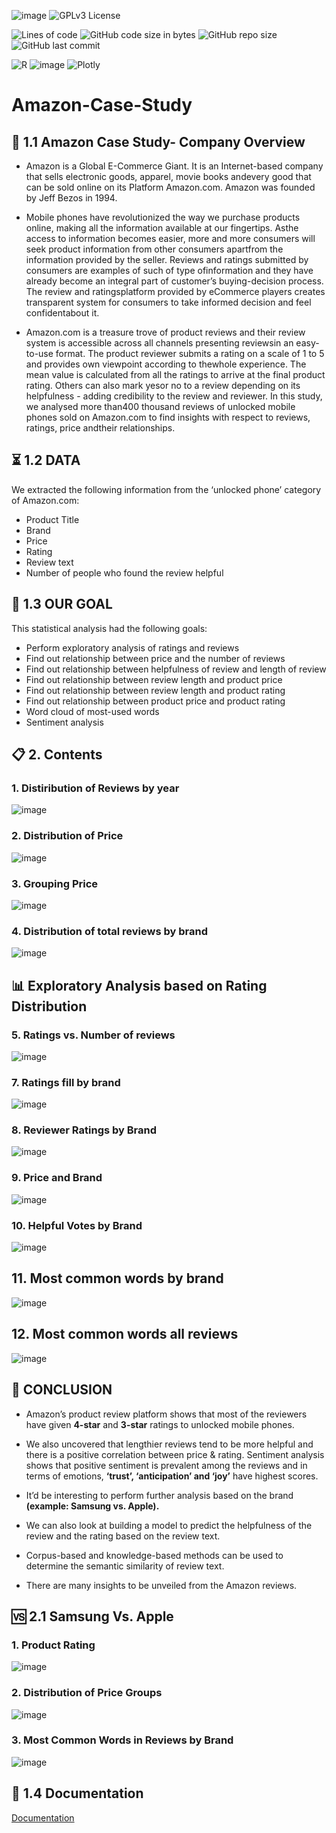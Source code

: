 ![image](https://badges.aleen42.com/src/amazon.svg)
![GPLv3 License](https://img.shields.io/badge/License-GPLv3-%231abc9c)

![Lines of code](https://img.shields.io/tokei/lines/github/7Vivek/Amazon-Case-Study?color=green)
![GitHub code size in bytes](https://img.shields.io/github/languages/code-size/7Vivek/Amazon-Case-Study)
![GitHub repo size](https://img.shields.io/github/repo-size/7Vivek/Amazon-Case-Study)
![GitHub last commit](https://img.shields.io/github/last-commit/7Vivek/Amazon-Case-Study?color=orange)

![R](https://img.shields.io/badge/r-%23276DC3.svg?style=for-the-badge&logo=r&logoColor=white)
![image](https://img.shields.io/badge/RStudio-75AADB?style=for-the-badge&logo=RStudio&logoColor=white)
![Plotly](https://img.shields.io/badge/Plotly-%233F4F75.svg?style=for-the-badge&logo=plotly&logoColor=white)

# Amazon-Case-Study 


## 📝 1.1 Amazon Case Study- Company Overview

- Amazon is a Global E-Commerce Giant. It is an Internet-based company that sells electronic goods, apparel, movie books andevery good that can be sold online on its Platform Amazon.com. Amazon was founded by Jeff Bezos in 1994.

- Mobile phones have revolutionized the way we purchase products online, making all the information available at our fingertips. Asthe access to information becomes easier, more and more consumers will seek product information from other consumers apartfrom the information provided by the seller. Reviews and ratings submitted by consumers are examples of such of type ofinformation and they have already become an integral part of customer’s buying-decision process. The review and ratingsplatform provided by eCommerce players creates transparent system for consumers to take informed decision and feel confidentabout it.

- Amazon.com is a treasure trove of product reviews and their review system is accessible across all channels presenting reviewsin an easy-to-use format. The product reviewer submits a rating on a scale of 1 to 5 and provides own viewpoint according to thewhole experience. The mean value is calculated from all the ratings to arrive at the final product rating. Others can also mark yesor no to a review depending on its helpfulness - adding credibility to the review and reviewer. In this study, we analysed more than400 thousand reviews of unlocked mobile phones sold on Amazon.com to find insights with respect to reviews, ratings, price andtheir relationships.

## ⏳ 1.2 DATA

We extracted the following information from the ‘unlocked phone’ category of Amazon.com:
- Product Title
- Brand
- Price
- Rating
- Review text
- Number of people who found the review helpful

## 🎯 1.3 OUR GOAL

This statistical analysis had the following goals:
- Perform exploratory analysis of ratings and reviews
- Find out relationship between price and the number of reviews
- Find out relationship between helpfulness of review and length of review
- Find out relationship between review length and product price
- Find out relationship between review length and product rating
- Find out relationship between product price and product rating
- Word cloud of most-used words
- Sentiment analysis

## 📋 2. Contents
### 1. Distiribution of Reviews by year
![image](https://user-images.githubusercontent.com/77670138/135665346-1f7f1c10-2033-405b-87a4-88103499b2cc.png)
### 2. Distribution of Price
![image](https://user-images.githubusercontent.com/77670138/135665662-d0eb95f0-9aa1-46ce-8556-78790cd9d000.png)
### 3. Grouping Price
![image](https://user-images.githubusercontent.com/77670138/135666276-f5c9f1b3-a828-41f4-a888-8a5a3ca087bb.png)
### 4. Distribution of total reviews by brand
![image](https://user-images.githubusercontent.com/77670138/135666375-e2819a00-6883-47c7-bed6-fab4241c0bdd.png)

## 📊 Exploratory Analysis based on Rating Distribution

### 5. Ratings vs. Number of reviews
![image](https://user-images.githubusercontent.com/77670138/135666686-4e40997b-13fd-4141-b188-27ea84e6735a.png)
### 7. Ratings fill by brand
![image](https://user-images.githubusercontent.com/77670138/135666794-e15fdc01-ba3a-4251-8133-005f456cbd9b.png)
### 8. Reviewer Ratings by Brand
![image](https://user-images.githubusercontent.com/77670138/135666890-40dad3fc-5436-4d08-8f7f-2990bd3c573d.png)
### 9. Price and Brand
![image](https://user-images.githubusercontent.com/77670138/135667040-14e60bbc-ef27-4fc3-861d-2fb80e62b171.png)
### 10. Helpful Votes by Brand
![image](https://user-images.githubusercontent.com/77670138/135667119-a6af0f70-de12-45a5-bae7-68bb7494ff8b.png)
## 11. Most common words by brand
![image](https://user-images.githubusercontent.com/77670138/135667335-5e78bfc6-98e6-4525-94e6-c7973305c422.png)
## 12. Most common words all reviews
![image](https://user-images.githubusercontent.com/77670138/135667424-adfbf6a5-bf4d-4be2-aac3-b2213ccb6d3d.png)

## 🚧	CONCLUSION

- Amazon’s product review platform shows that most of the reviewers have given **4-star** and **3-star** ratings to unlocked mobile phones.

- We also uncovered that lengthier reviews tend to be more helpful and there is a positive correlation between price & rating. Sentiment analysis shows that positive sentiment is prevalent among the reviews and in terms of emotions, **‘trust’, ‘anticipation’ and ‘joy’** have highest scores.

- It’d be interesting to perform further analysis based on the brand **(example: Samsung vs. Apple).**

- We can also look at building a model to predict the helpfulness of the review and the rating based on the review text.

- Corpus-based and knowledge-based methods can be used to determine the semantic similarity of review text.

- There are many insights to be unveiled from the Amazon reviews.

## 🆚 2.1 Samsung Vs. Apple

### 1. Product Rating
![image](https://user-images.githubusercontent.com/77670138/135667835-c2a09a44-b368-4bcf-9b24-9e54f1bbb570.png)
### 2. Distribution of Price Groups
![image](https://user-images.githubusercontent.com/77670138/135667960-e902e30b-ac5f-4055-95f7-2e57b3ef9b3b.png)
### 3. Most Common Words in Reviews by Brand
![image](https://user-images.githubusercontent.com/77670138/135668035-8ab8e10b-0d30-400b-8935-5c4740ac15a4.png)

## 📃 1.4 Documentation
[Documentation](https://github.com/7Vivek/Amazon-Case-Study/blob/main/Amazon%20Case%20Study.pdf)


